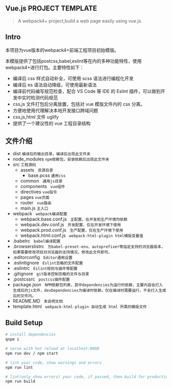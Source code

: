 ## Vue.js PROJECT TEMPLATE

> A webpack4+ project,build a web page easily using vue.js.

## Intro
本项目为vue版本的webpack4+前端工程项目初始模版。

本模版提供了包括postcss,babel,eslint等在内的多种功能特性，使用webpack4+进行打包。主要特性如下：
- 编译后 css 样式自动补全，可使用 scss 语法进行编程化开发
- 编译后 es 语法自动降级，可使用最新语法
- 编译前代码编写规范检查，配合 VS Code 等 IDE 的 Eslint 插件，可以做到开发中实时检测代码规范
- css,js 文件打包后分离放置，包括对 vue 模版文件内的 css 分离。
- 方便地使用代理解决本地开发接口跨域问题
- css,js,html 文件 uglify
- 提供了一个建议性的 vue 工程目录结构

## 文件介绍
- dist  `编译后的输出目录，编译后出现此文件夹`
- node_modules `npm依赖包，安装依赖后出现此文件夹`
- src `工程源码 `
    -  assets ` 资源目录`
        - base.pcss `通用css`
    - common ` 通用js目录`
    - components ` vue组件`
    - directives `vue指令`
    - pages `vue页面`
    - router ` vue路由`
    - main.js `主入口`
- webpack ` webpack编译配置`
    - webpack.base.conf.js ` 主配置，在开发和生产环境均依赖`
    - webpack.dev.conf.js ` 开发配置，仅在开发环境下使用`
    - webpack.prod.conf.js ` 生产配置，仅在生产环境下使用`
    - webpack.html.conf.js ` webpack-html-plugin html模版变量值`
- .babelrc ` babel编译配置`
- .browserslistrc ` 为babel-preset-env、autoprefixer等指定支持的浏览器版本，如果需要修改项目对浏览器的支持情况，修改此文件即可。`
- .editorconfig ` Editor通用设置`
- .eslintignore ` Eslint忽略的文件配置`
- .eslintrc ` Eslint规则与插件等配置`
- .gitignore ` git版本控制忽略的文件与目录`
- .postcssrc ` postcss插件配置`
- package.json ` NPM依赖包列表，其中dependencies为运行时依赖，主要内容会打入生成后的js文件，devDependencies为编译时依赖，仅在编译时需要运行，不会打入生成后的文件内。`
- README.MD ` 本说明文档`
- template.html ` webpack-html-plugin 自动生成 html 所需的模版文件`


## Build Setup

``` bash
# install dependencies
qnpm i

# serve with hot reload at localhost:8088
npm run dev / npm start

# lint your code, show warnings and errors
npm run lint

# lint(only show errors) your code, if passed, then build for production
npm run build

```
